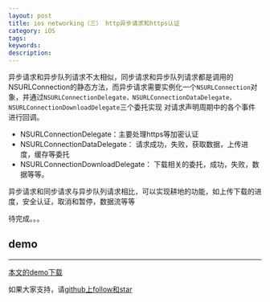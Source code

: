 ```yaml
---
layout: post
title: ios networking（三） http异步请求和https认证
category: iOS
tags:
keywords:
description:
---
```


异步请求和异步队列请求不太相似，同步请求和异步队列请求都是调用的NSURLConnection的静态方法，而异步请求需要实例化一个````NSURLConnection````对象，并通过````NSURLConnectionDelegate，NSURLConnectionDataDelegate，NSURLConnectionDownloadDelegate````三个委托实现
对请求声明周期中的各个事件进行回调。

-   NSURLConnectionDelegate：主要处理https等加密认证
-   NSURLConnectionDataDelegate： 请求成功，失败，获取数据，上传进度，缓存等委托
-   NSURLConnectionDownloadDelegate： 下载相关的委托，成功，失败，数据等等。

异步请求和同步请求与异步队列请求相比，可以实现耕地的功能，如上传下载的进度，安全认证，取消和暂停，数据流等等


待完成。。。






## demo
---

[本文的demo下载](https://github.com/coolnameismy/demo/network-demo)

如果大家支持，请[github上follow和star](https://github.com/coolnameismy)


